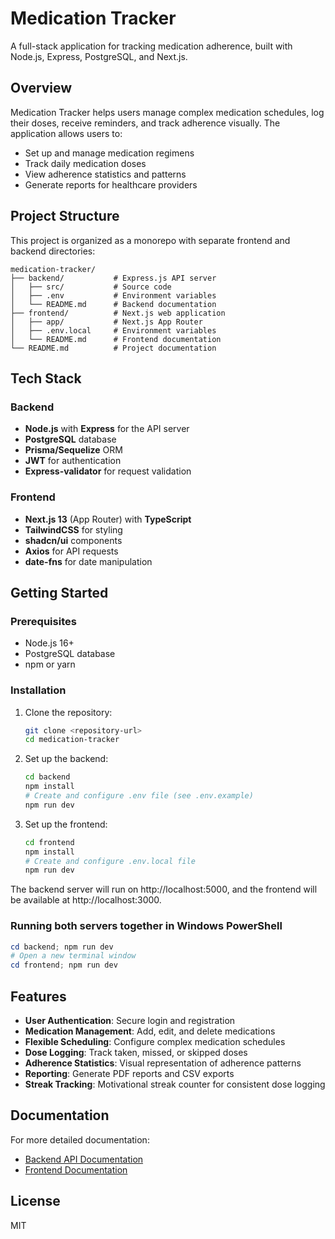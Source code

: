 # Medication Tracker

A full-stack application for tracking medication adherence, built with Node.js, Express, PostgreSQL, and Next.js.

## Overview

Medication Tracker helps users manage complex medication schedules, log their doses, receive reminders, and track adherence visually. The application allows users to:

- Set up and manage medication regimens
- Track daily medication doses
- View adherence statistics and patterns
- Generate reports for healthcare providers

## Project Structure

This project is organized as a monorepo with separate frontend and backend directories:

```
medication-tracker/
├── backend/           # Express.js API server
│   ├── src/           # Source code
│   ├── .env           # Environment variables
│   └── README.md      # Backend documentation
├── frontend/          # Next.js web application
│   ├── app/           # Next.js App Router
│   ├── .env.local     # Environment variables
│   └── README.md      # Frontend documentation
└── README.md          # Project documentation
```

## Tech Stack

### Backend
- **Node.js** with **Express** for the API server
- **PostgreSQL** database
- **Prisma/Sequelize** ORM
- **JWT** for authentication
- **Express-validator** for request validation

### Frontend
- **Next.js 13** (App Router) with **TypeScript**
- **TailwindCSS** for styling
- **shadcn/ui** components
- **Axios** for API requests
- **date-fns** for date manipulation

## Getting Started

### Prerequisites
- Node.js 16+
- PostgreSQL database
- npm or yarn

### Installation

1. Clone the repository:
   ```bash
   git clone <repository-url>
   cd medication-tracker
   ```

2. Set up the backend:
   ```bash
   cd backend
   npm install
   # Create and configure .env file (see .env.example)
   npm run dev
   ```

3. Set up the frontend:
   ```bash
   cd frontend
   npm install
   # Create and configure .env.local file
   npm run dev
   ```

The backend server will run on http://localhost:5000, and the frontend will be available at http://localhost:3000.

### Running both servers together in Windows PowerShell
```powershell
cd backend; npm run dev
# Open a new terminal window
cd frontend; npm run dev
```

## Features

- **User Authentication**: Secure login and registration
- **Medication Management**: Add, edit, and delete medications
- **Flexible Scheduling**: Configure complex medication schedules
- **Dose Logging**: Track taken, missed, or skipped doses
- **Adherence Statistics**: Visual representation of adherence patterns
- **Reporting**: Generate PDF reports and CSV exports
- **Streak Tracking**: Motivational streak counter for consistent dose logging

## Documentation

For more detailed documentation:
- [Backend API Documentation](./backend/README.md)
- [Frontend Documentation](./frontend/README.md)

## License

MIT